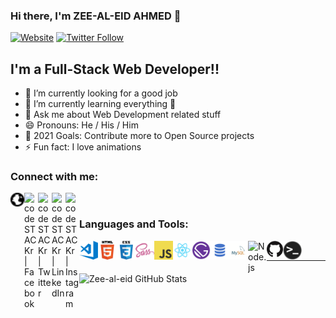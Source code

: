 ### Hi there, I'm ZEE-AL-EID AHMED 👋

[![Website](https://img.shields.io/website?label=Zee-al-eid.github.io&style=for-the-badge&url=https%3A%2F%2FZee-al-eid.github.io)](https://zee-al-eid.github.io)
[![Twitter Follow](https://img.shields.io/twitter/follow/zeealeid_ahmed?color=1DA1F2&logo=twitter&style=for-the-badge)](https://twitter.com/zeealeid_ahmed)

## I'm a Full-Stack Web Developer!!
- 🔭 I’m currently looking for a good job
- 🌱 I’m currently learning everything 🤣
- 💬 Ask me about Web Development related stuff
- 😄 Pronouns: He / His / Him
- 🥅 2021 Goals: Contribute more to Open Source projects
- ⚡ Fun fact: I love animations

### Connect with me:

[<img align="left" alt="zeealeid.com" width="22px" src="https://raw.githubusercontent.com/iconic/open-iconic/master/svg/globe.svg" />](https://zee-al-eid.github.io)
[<img align="left" alt="codeSTACKr | Facebook" width="22px" src="https://cdn.jsdelivr.net/npm/simple-icons@v3/icons/facebook.svg" />](https://www.facebook.com/zeealeid.ahmed.9)
[<img align="left" alt="codeSTACKr | Twitter" width="22px" src="https://cdn.jsdelivr.net/npm/simple-icons@v3/icons/twitter.svg" />](https://twitter.com/zeealeid_ahmed)
[<img align="left" alt="codeSTACKr | LinkedIn" width="22px" src="https://cdn.jsdelivr.net/npm/simple-icons@v3/icons/linkedin.svg" />](https://www.linkedin.com/in/zee-al-eid-ahmed-7544621ba)
[<img align="left" alt="codeSTACKr | Instagram" width="22px" src="https://cdn.jsdelivr.net/npm/simple-icons@v3/icons/instagram.svg" />](https://www.instagram.com/zeealeid_ahmed/)
<br />

### Languages and Tools:

<img align="left" alt="Visual Studio Code" width="30px" src="https://raw.githubusercontent.com/github/explore/80688e429a7d4ef2fca1e82350fe8e3517d3494d/topics/visual-studio-code/visual-studio-code.png" />
<img align="left" alt="HTML5" width="30px" src="https://raw.githubusercontent.com/github/explore/80688e429a7d4ef2fca1e82350fe8e3517d3494d/topics/html/html.png" />
<img align="left" alt="CSS3" width="30px" src="https://raw.githubusercontent.com/github/explore/80688e429a7d4ef2fca1e82350fe8e3517d3494d/topics/css/css.png" />
<img align="left" alt="Sass" width="30px" src="https://raw.githubusercontent.com/github/explore/80688e429a7d4ef2fca1e82350fe8e3517d3494d/topics/sass/sass.png" />
<img align="left" alt="JavaScript" width="30px" src="https://raw.githubusercontent.com/github/explore/80688e429a7d4ef2fca1e82350fe8e3517d3494d/topics/javascript/javascript.png" />
<img align="left" alt="React" width="30px" src="https://raw.githubusercontent.com/github/explore/80688e429a7d4ef2fca1e82350fe8e3517d3494d/topics/react/react.png" />
<img align="left" alt="Gatsby" width="30px" src="https://raw.githubusercontent.com/github/explore/e94815998e4e0713912fed477a1f346ec04c3da2/topics/gatsby/gatsby.png" />
<img align="left" alt="SQL" width="30px" src="https://raw.githubusercontent.com/github/explore/80688e429a7d4ef2fca1e82350fe8e3517d3494d/topics/sql/sql.png" />
<img align="left" alt="MySQL" width="30px" src="https://raw.githubusercontent.com/github/explore/80688e429a7d4ef2fca1e82350fe8e3517d3494d/topics/mysql/mysql.png" />
<img align="left" alt="Node.js" width="30px" src="https://i.ibb.co/FgHxtTj/node.png" />
<img align="left" alt="GitHub" width="26px" src="https://raw.githubusercontent.com/github/explore/78df643247d429f6cc873026c0622819ad797942/topics/github/github.png" />
<img align="left" alt="Terminal" width="30px" src="https://raw.githubusercontent.com/github/explore/80688e429a7d4ef2fca1e82350fe8e3517d3494d/topics/terminal/terminal.png" />

<br />

___

<img align="center" alt="Zee-al-eid GitHub Stats" src="https://github-readme-stats.vercel.app/api?username=Zee-al-eid&&show_icons=true&title_color=ffffff&icon_color=bb2acf&text_color=daf7dc&bg_color=151515" />
